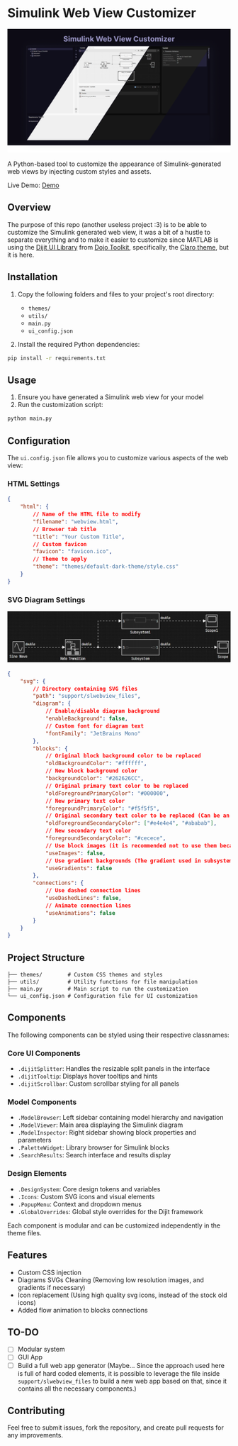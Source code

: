 # Simulink Web View Customizer

![Thumbnail](assets/thumbnail.png)

A Python-based tool to customize the appearance of Simulink-generated web views by injecting custom styles and assets.

Live Demo: [Demo](https://aalaedev.github.io/Simulink-Web-View-Customizer/demo/)

## Overview

The purpose of this repo (another useless project :3) is to be able to customize the Simulink generated web view, it was a bit of a hustle to separate everything and to make it easier to customize since MATLAB is using the [Dijit UI Library](https://dojotoolkit.org/reference-guide/1.10/dijit/index.html) from [Dojo Toolkit](https://dojotoolkit.org/), specifically, the [Claro theme](https://download.dojotoolkit.org/release-1.5.0/dojo-release-1.5.0/dijit/themes/themeTester.html?theme=claro), but it is here.

## Installation

1. Copy the following folders and files to your project's root directory:

    - `themes/`
    - `utils/`
    - `main.py`
    - `ui_config.json`

2. Install the required Python dependencies:

```bash
pip install -r requirements.txt
```

## Usage

1. Ensure you have generated a Simulink web view for your model
2. Run the customization script:

```bash
python main.py
```

## Configuration

The `ui.config.json` file allows you to customize various aspects of the web view:

### HTML Settings

```json
{
    "html": {
        // Name of the HTML file to modify
        "filename": "webview.html",
        // Browser tab title
        "title": "Your Custom Title",
        // Custom favicon
        "favicon": "favicon.ico",
        // Theme to apply
        "theme": "themes/default-dark-theme/style.css"
    }
}
```

### SVG Diagram Settings

![Flow animation](assets/flow_animation.gif)

```json
{
    "svg": {
        // Directory containing SVG files
        "path": "support/slwebview_files",
        "diagram": {
            // Enable/disable diagram background
            "enableBackground": false,
            // Custom font for diagram text
            "fontFamily": "JetBrains Mono"
        },
        "blocks": {
            // Original block background color to be replaced
            "oldBackgroundColor": "#ffffff",
            // New block background color
            "backgroundColor": "#262626CC",
            // Original primary text color to be replaced
            "oldForegroundPrimaryColor": "#000000",
            // New primary text color
            "foregroundPrimaryColor": "#f5f5f5",
            // Original secondary text color to be replaced (Can be an array)
            "oldForegroundSecondaryColor": ["#e4e4e4", "#ababab"],
            // New secondary text color
            "foregroundSecondaryColor": "#cecece",
            // Use block images (it is recommended not to use them because of the poor quality)
            "useImages": false,
            // Use gradient backgrounds (The gradient used in subsystems and other blocks)
            "useGradients": false
        },
        "connections": {
            // Use dashed connection lines
            "useDashedLines": false,
            // Animate connection lines
            "useAnimations": false
        }
    }
}
```

## Project Structure

```text
├── themes/        # Custom CSS themes and styles
├── utils/         # Utility functions for file manipulation
├── main.py        # Main script to run the customization
└── ui_config.json # Configuration file for UI customization
```

## Components

The following components can be styled using their respective classnames:

### Core UI Components

-   `.dijitSplitter`: Handles the resizable split panels in the interface
-   `.dijitTooltip`: Displays hover tooltips and hints
-   `.dijitScrollbar`: Custom scrollbar styling for all panels

### Model Components

-   `.ModelBrowser`: Left sidebar containing model hierarchy and navigation
-   `.ModelViewer`: Main area displaying the Simulink diagram
-   `.ModelInspector`: Right sidebar showing block properties and parameters
-   `.PaletteWidget`: Library browser for Simulink blocks
-   `.SearchResults`: Search interface and results display

### Design Elements

-   `.DesignSystem`: Core design tokens and variables
-   `.Icons`: Custom SVG icons and visual elements
-   `.PopupMenu`: Context and dropdown menus
-   `.GlobalOverrides`: Global style overrides for the Dijit framework

Each component is modular and can be customized independently in the theme files.

## Features

-   Custom CSS injection
-   Diagrams SVGs Cleaning (Removing low resolution images, and gradients if necessary)
-   Icon replacement (Using high quality svg icons, instead of the stock old icons)
-   Added flow animation to blocks connections

## TO-DO

-   [ ] Modular system
-   [ ] GUI App
-   [ ] Build a full web app generator (Maybe... Since the approach used here is full of hard coded elements, it is possible to leverage the file inside `support/slwebview_files` to build a new web app based on that, since it contains all the necessary components.)

## Contributing

Feel free to submit issues, fork the repository, and create pull requests for any improvements.
